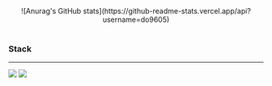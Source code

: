 <div align="center">  
![Anurag's GitHub stats](https://github-readme-stats.vercel.app/api?username=do9605)
</div>

<br>


### Stack
-----
<img src="https://img.shields.io/badge/Python-3776AB?style=flat-square&logo=Python&logoColor=white"/>
<img src="https://img.shields.io/badge/Flask-000000?style=flat-square&logo=Flask&logoColor=white"/>
